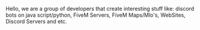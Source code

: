 Hello, we are a group of developers that create interesting stuff like: 
discord bots on java script/python, 
FiveM Servers, FiveM Maps/Mlo's, WebSites, Discord Servers and etc.
